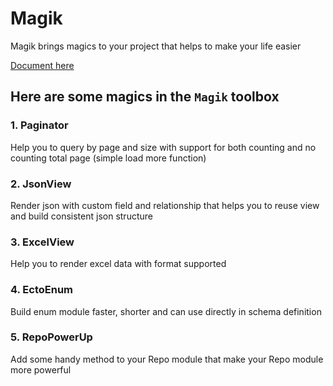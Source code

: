 # Magik

Magik brings magics to your project that helps to make your life easier

[Document here](https://onpointvn.github.io/magik/readme.html)

## Here are some magics in the `Magik` toolbox

### 1. Paginator
Help you to query by page and size with support for both counting and no counting total page (simple load more function)

### 2. JsonView
Render json with custom field and relationship that helps you to reuse view and build consistent json structure

### 3. ExcelView
Help you to render excel data with format supported


### 4. EctoEnum
Build enum module faster, shorter and can use directly in schema definition

### 5. RepoPowerUp
Add some handy method to your Repo module that make your Repo module more powerful

